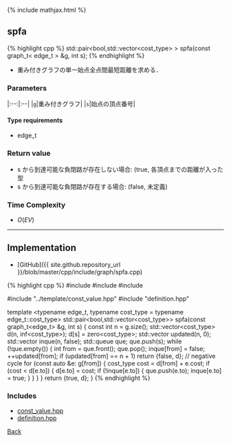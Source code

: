 {% include mathjax.html %}

## spfa

{% highlight cpp %}
std::pair<bool,std::vector<cost_type> > spfa(const graph_t< edge_t > &g, int s);
{% endhighlight %}

- 重み付きグラフの単一始点全点間最短距離を求める．

### Parameters

|:--:|:--|
|`g`|重み付きグラフ|
|`s`|始点の頂点番号|

#### Type requirements

- edge_t

### Return value

- s から到達可能な負閉路が存在しない場合: (true, 各頂点までの距離が入った型
- s から到達可能な負閉路が存在する場合: (false, 未定義)

### Time Complexity

- $O(EV)$

---------------------------------------

## Implementation

- [GitHub]({{ site.github.repository_url }}/blob/master/cpp/include/graph/spfa.cpp)

{% highlight cpp %}
#include <vector>
#include <queue>
#include <utility>

#include "../template/const_value.hpp"
#include "definition.hpp"

template <typename edge_t, typename cost_type = typename edge_t::cost_type>
std::pair<bool,std::vector<cost_type>> spfa(const graph_t<edge_t> &g, int s) {
  const int n = g.size();
  std::vector<cost_type> d(n, inf<cost_type>); d[s] = zero<cost_type>;
  std::vector<int> updated(n, 0);
  std::vector<bool> inque(n, false);
  std::queue<int> que;
  que.push(s);
  while (!que.empty()) {
    int from = que.front();
    que.pop();
    inque[from] = false;
    ++updated[from];
    if (updated[from] == n + 1) return {false, d}; // negative cycle
    for (const auto &e: g[from]) {
      cost_type cost = d[from] + e.cost;
      if (cost < d[e.to]) {
        d[e.to] = cost;
        if (!inque[e.to]) {
          que.push(e.to);
          inque[e.to] = true;
        }
      }
    }
  }
  return {true, d};
}
{% endhighlight %}

### Includes

- [const_value.hpp](../template/const_value)
- [definition.hpp](definition)

[Back](../..)
